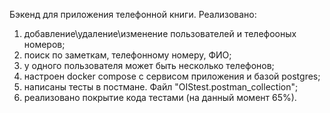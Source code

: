 Бэкенд для приложения телефонной книги.
Реализовано:
1) добавление\удаление\изменение пользователей и телефооных номеров;
2) поиск по заметкам, телефонному номеру, ФИО;
3) у одного пользователя может быть несколько телефонов;
4) настроен docker compose с сервисом приложения и базой postgres;
5) написаны тесты в постмане. Файл "OIStest.postman_collection";
6) реализовано покрытие кода тестами (на данный момент 65%).